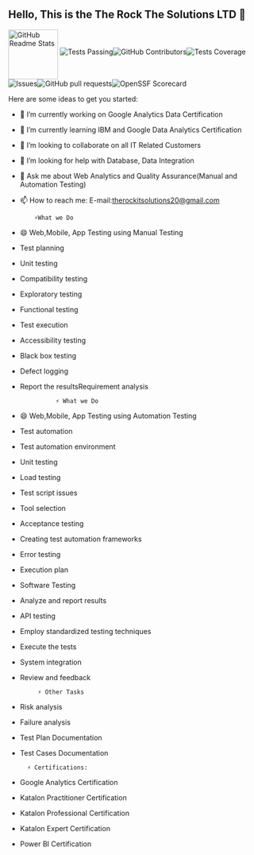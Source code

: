 ## Hello, This is the The Rock The Solutions LTD 👋
<img width="100px" src="https://camo.githubusercontent.com/5ed5810247a4af3a8a9992314473ffbcebe4d8a62530d7f66d992a384b3ab2de/68747470733a2f2f7265732e636c6f7564696e6172792e636f6d2f616e7572616768617a72612f696d6167652f75706c6f61642f76313539343930383234322f6c6f676f5f636373776d652e737667" align="middle" alt="GitHub Readme Stats" data-canonical-src="https://res.cloudinary.com/Ramjan0487/image/upload/v1594908242/logo_ccswme.svg" style="max-width: 100%;">
<img alt="Tests Passing" src="https://github.com/Ramjan0487/github-readme-stats/workflows/Test/badge.svg" style="max-width: 100%;"><img alt="GitHub Contributors" src="https://camo.githubusercontent.com/c4b452dcd7120efb3287e3f6822ff044b987d66abbf26d914e41c057442f82b5/68747470733a2f2f696d672e736869656c64732e696f2f6769746875622f636f6e7472696275746f72732f616e7572616768617a72612f6769746875622d726561646d652d7374617473" data-canonical-src="https://img.shields.io/github/contributors/Ramjan0487/github-readme-stats" style="max-width: 100%;"><img alt="Tests Coverage" src="https://camo.githubusercontent.com/5a8e8a278fa2d93431018b01fe38bdcc06e4b4a99157194bd03c36b9cf842372/68747470733a2f2f636f6465636f762e696f2f67682f616e7572616768617a72612f6769746875622d726561646d652d73746174732f6272616e63682f6d61737465722f67726170682f62616467652e737667" data-canonical-src="https://codecov.io/gh/Ramjan0487/github-readme-stats/branch/master/graph/badge.svg" style="max-width: 100%;"><img alt="Issues" src="https://camo.githubusercontent.com/5b918b6c1ae73c626a2eac5db540b580acdc765758ce3710dda8a9413c49ee27/68747470733a2f2f696d672e736869656c64732e696f2f6769746875622f6973737565732f616e7572616768617a72612f6769746875622d726561646d652d73746174733f636f6c6f723d303038386666" data-canonical-src="https://img.shields.io/github/issues/Ramjan0487/github-readme-stats?color=0088ff" style="max-width: 100%;"><img alt="GitHub pull requests" src="https://camo.githubusercontent.com/69a59d356be90cf607cf8c3c42a771108864d414436d0a19880e3947c0b51500/68747470733a2f2f696d672e736869656c64732e696f2f6769746875622f6973737565732d70722f616e7572616768617a72612f6769746875622d726561646d652d73746174733f636f6c6f723d303038386666" data-canonical-src="https://img.shields.io/github/issues-pr/Ramjan0487/github-readme-stats?color=0088ff" style="max-width: 100%;"><img alt="OpenSSF Scorecard" src="https://camo.githubusercontent.com/8af5a230369ab98ba6fcebeba7ee9dc029794c48547912c2259691ae1f3d050f/68747470733a2f2f6170692e736563757269747973636f726563617264732e6465762f70726f6a656374732f6769746875622e636f6d2f616e7572616768617a72612f6769746875622d726561646d652d73746174732f6261646765" data-canonical-src="https://api.securityscorecards.dev/projects/github.com/anuraghazra/github-readme-stats/badge" style="max-width: 100%;">


Here are some ideas to get you started:
- 🔭 I’m currently working on Google Analytics Data Certification
- 🌱 I’m currently learning IBM and Google Data Analytics Certification
- 👯 I’m looking to collaborate on all IT Related Customers
- 🤔 I’m looking for help with Database, Data Integration
- 💬 Ask me about Web Analytics and Quality Assurance(Manual and Automation Testing)
- 📫 How to reach me: E-mail:therockitsolutions20@gmail.com

          ⚡What we Do
- 😄 Web,Mobile, App Testing using Manual Testing
- Test planning
- Unit testing
- Compatibility testing
- Exploratory testing
- Functional testing
- Test execution
- Accessibility testing
- Black box testing
- Defect logging
- Report the resultsRequirement analysis
  
                ⚡ What we Do
- 😄 Web,Mobile, App Testing using Automation Testing
- Test automation
- Test automation environment
- Unit testing
- Load testing
- Test script issues
- Tool selection
- Acceptance testing
- Creating test automation frameworks
- Error testing
- Execution plan
- Software Testing
- Analyze and report results
- API testing
- Employ standardized testing techniques
- Execute the tests
- System integration
- Review and feedback

           ⚡ Other Tasks 
 - Risk analysis
 - Failure analysis
 - Test Plan Documentation
 - Test Cases Documentation

         ⚡ Certifications:
- Google Analytics Certification
- Katalon Practitioner Certification
- Katalon Professional Certification
- Katalon Expert Certification
- Power BI Certification

